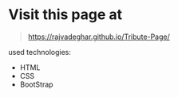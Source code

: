 # Visit this page at
> https://rajvadeghar.github.io/Tribute-Page/

used technologies:
- HTML
- CSS
- BootStrap
